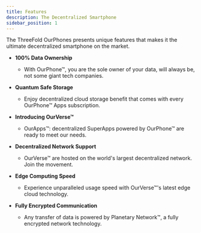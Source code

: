 ```yaml
---
title: Features
description: The Decentralized Smartphone
sidebar_position: 1
---
```


The ThreeFold OurPhones presents unique features that makes it the ultimate decentralized smartphone on the market.



- **100% Data Ownership**
  - With OurPhone™, you are the sole owner of your data, will always be, not some giant tech companies.

- **Quantum Safe Storage**
  - Enjoy decentralized cloud storage benefit that comes with every OurPhone™ Apps subscription.

- **Introducing OurVerse™**
  - OurApps™: decentralized SuperApps powered by OurPhone™ are ready to meet our needs.

- **Decentralized Network Support**
  - OurVerse™ are hosted on the world's largest decentralized network. Join the movement.

- **Edge Computing Speed**
  - Experience unparalleled usage speed with OurVerse™'s latest edge cloud technology.

- **Fully Encrypted Communication**
  - Any transfer of data is powered by Planetary Network™, a fully encrypted network technology.